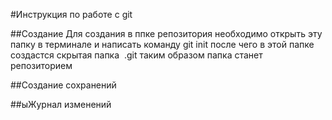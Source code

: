 #Инструкция по работе с git

##Создание
Для создания в ппке репозитория необходимо открыть эту папку в терминале и написать команду git init после чего в этой папке создастся скрытая папка  .git таким образом папка станет репозиторием

##Создание сохранений

##ыЖурнал изменений